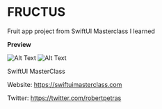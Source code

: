 # FRUCTUS
Fruit app project from SwiftUI Masterclass I learned

**Preview**

![Alt Text](https://media.giphy.com/media/vnUsGBpBMK9Y0lUJWS/giphy.gif)
![Alt Text](https://media.giphy.com/media/BqBM7dzOZ5V8isyvum/giphy.gif)


SwiftUI MasterClass

Website: https://swiftuimasterclass.com

Twitter: https://twitter.com/robertpetras
